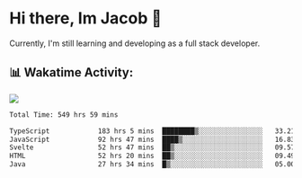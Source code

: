 # Hi there, Im Jacob 👋
Currently, I'm still learning and developing as a full stack developer.

## 📊 Wakatime Activity:

![](https://wakatime.com/share/@bfeff6fe-7f39-433c-bc17-53e716b9a274/c1084c79-5b1a-4658-a9e1-8a8ffabbc873.svg)

<!--START_SECTION:waka-->

```txt
Total Time: 549 hrs 59 mins

TypeScript            183 hrs 5 mins  ████████▒░░░░░░░░░░░░░░░░   33.21 %
JavaScript            92 hrs 47 mins  ████▒░░░░░░░░░░░░░░░░░░░░   16.83 %
Svelte                52 hrs 47 mins  ██▒░░░░░░░░░░░░░░░░░░░░░░   09.57 %
HTML                  52 hrs 20 mins  ██▒░░░░░░░░░░░░░░░░░░░░░░   09.49 %
Java                  27 hrs 34 mins  █▒░░░░░░░░░░░░░░░░░░░░░░░   05.00 %
```

<!--END_SECTION:waka-->
